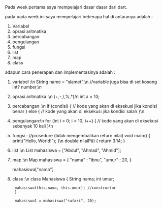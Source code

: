 Pada week pertama saya mempelajari dasar dasar dari dart.

pada pada week ini saya mempelajari beberapa hal di antaranya adalah :
1. Variabel
2. oprasi aritmatika
3. percabangan
4. pengulangan 
5. fungsi
6. list
7. map
8. class

adapun cara penerapan dan implementasinya adalah :
1.  variabel :\n
    String name = "slamet";\n
    //variable juga bisa di set kosong
    int? number;\n
2. oprasi aritmatika :\n
    (+,-,/,%,*)/n
    int a = 10;
3. percabangan :\n
    if (condisi) {
         // kode yang akan di eksekusi jika kondisi benar
        } else {
            // kode yang akan di eksekusi jika kondisi salah
        }\n
4. pengulangan:\n
    for (int i = 0; i < 10; i++) {
    // kode yang akan di eksekusi sebanyak 10 kali
    }\n
5. fungsi :
    //prosedure (tidak mengembalikan return nilai)
    void main() {
        print("Hello, World!");
    }\n
    double nilaiPi() {
        return 3.14;
    }
6. list :\n
    List<String> mahasiswa = ["Abdul", "Ahmad", "Ahmid"];
7. map :\n
    Map mahasiswa = {
        "nama" : "ibnu",
        "umur" : 20, 
    }

    mahasiswa["nama"] 
8. class :\n
    class Mahasiswa {
        String nama;
        int umur;

        mahasiswa(this.nama, this.umur); //constructor
        }

        mahasiswa1 = mahasiswa("safari", 20);

